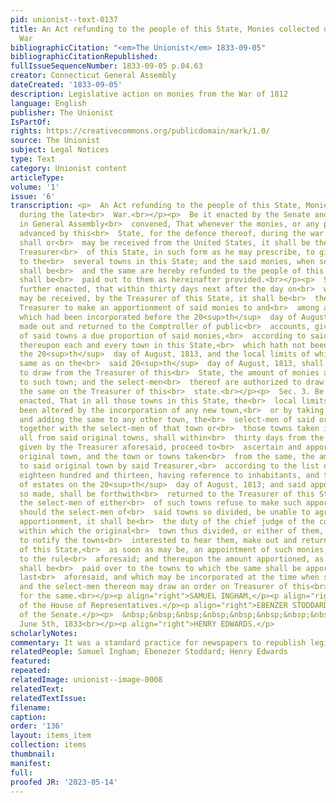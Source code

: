 ```yaml
---
pid: unionist--text-0137
title: An Act refunding to the people of this State, Monies collected during the late
  War
bibliographicCitation: "<em>The Unionist</em> 1833-09-05"
bibliographicCitationRepublished: 
fullIssueSequenceNumber: 1833-09-05 p.04.63
creator: Connecticut General Assembly
dateCreated: '1833-09-05'
description: Legislative action on monies from the War of 1812
language: English
publisher: The Unionist
IsPartOf: 
rights: https://creativecommons.org/publicdomain/mark/1.0/
source: The Unionist
subject: Legal Notices
type: Text
category: Unionist content
articleType: 
volume: '1'
issue: '6'
transcription: <p>  An Act refunding to the people of this State, Monies collected
  during the late<br>  War.<br></p><p>  Be it enacted by the Senate and House of Representatives,
  in General Assembly<br>  convened, That whenever the monies, or any part thereof,
  advanced by this<br>  State, for the defence thereof, during the war with Great-Britain,
  shall or<br>  may be received from the United States, it shall be the duty of the
  Treasurer<br>  of this State, in such form as he may prescribe, to give notice thereof
  to the<br>  several towns in this State; and the said monies, when so received,
  shall be<br>  and the same are hereby refunded to the people of this State, and
  shall be<br>  paid out to them as hereinafter provided.<br></p><p>  Sec. 2. Be it
  further enacted, that within thirty days next after the day on<br>  which said monies
  may be received, by the Treasurer of this State, it shall be<br>  the duty of said
  Treasurer to make an apportionment of said monies to and<br>  among all the towns
  which had been incorporated before the 20<sup>th</sup>  day of August, 1813, as
  made out and returned to the Comptroller of public<br>  accounts, giving to each
  of said towns a due proportion of said monies,<br>  according to said lists; and
  thereupon each and every town in this State,<br>  which hath not been divided since
  the 20<sup>th</sup>  day of August, 1813, and the local limits of which remain the
  same as on the<br>  said 20<sup>th</sup>  day of August, 1813, shall be entitled
  to draw from the Treasurer of this<br>  State, the amount of monies apportioned
  to such town; and the select-men<br>  thereof are authorized to draw an order for
  the same on the Treasurer of this<br>  state.<br></p><p>  Sec. 3. Be it further
  enacted, That in all those towns in this State, the<br>  local limits of which have
  been altered by the incorporation of any new town,<br>  or by taking from any town
  and adding the same to any other town, the<br>  select-men of said original town,
  together with the select-men of that town or<br>  those towns taken in part of in
  all from said original towns, shall within<br>  thirty days from the notice to be
  given by the Treasurer aforesaid, proceed to<br>  ascertain and apportion to such
  original town, and the town or towns taken<br>  from the same, the amount apportioned
  to said original town by said Treasurer,<br>  according to the list of August 20<sup>th</sup>  ,
  eighteen hundred and thirteen, having reference to inhabitants, and the<br>  location
  of estates on the 20<sup>th</sup>  day of August, 1813; and said apportionment,
  so made, shall be forthwith<br>  returned to the Treasurer of this State. And should
  the select-men of either<br>  of such towns refuse to make such apportionment, or
  should the select-men of<br>  said towns so divided, be unable to agree on such
  apportionment, it shall be<br>  the duty of the chief judge of the county court,
  within which the original<br>  town thus divided, or either of them, may be situated,
  to notify the towns<br>  interested to hear them, make out and return to the Treasurer
  of this State,<br>  as soon as may be, an appointment of such monies, according
  to the rule<br>  aforesaid; and thereupon the amount apportioned, as last aforesaid,
  shall be<br>  paid over to the towns to which the same shall be apportioned, as
  last<br>  aforesaid, and which may be incorporated at the time when such may be<br>  received;
  and the select-men thereon may draw an order on Treasurer of this<br>  State&nbsp;
  for the same.<br></p><p align="right">SAMUEL INGHAM,</p><p align="right">Speaker
  of the House of Representatives.</p><p align="right">EBENZER STODDARD,</p><p align="right">President
  of the Senate.</p><p>  &nbsp;&nbsp;&nbsp;&nbsp;&nbsp;&nbsp;&nbsp;&nbsp;&nbsp;&nbsp;&nbsp;&nbsp;&nbsp;&nbsp;&nbsp;&nbsp;&nbsp;&nbsp;&nbsp;&nbsp;&nbsp;&nbsp;&nbsp;&nbsp;&nbsp;&nbsp;&nbsp;&nbsp;&nbsp;&nbsp;&nbsp;&nbsp;&nbsp;&nbsp;&nbsp;&nbsp;&nbsp;&nbsp;&nbsp;&nbsp;&nbsp;&nbsp;&nbsp;&nbsp;&nbsp;&nbsp;&nbsp;&nbsp;&nbsp;&nbsp;&nbsp;&nbsp;&nbsp;&nbsp;&nbsp;&nbsp;&nbsp;&nbsp;&nbsp;&nbsp;&nbsp;&nbsp;&nbsp;&nbsp;&nbsp;&nbsp;&nbsp;&nbsp;&nbsp;&nbsp;&nbsp;&nbsp;&nbsp;&nbsp;&nbsp;&nbsp;&nbsp;&nbsp;&nbsp;&nbsp;&nbsp;&nbsp;&nbsp;<br>  Approved,
  June 5th, 1833<br></p><p align="right">HENRY EDWARDS.</p>
scholarlyNotes: 
commentary: It was a standard practice for newspapers to republish legislative acts
relatedPeople: Samuel Ingham; Ebenezer Stoddard; Henry Edwards
featured: 
repeated: 
relatedImage: unionist--image-0008
relatedText: 
relatedTextIssue: 
filename: 
caption: 
order: '136'
layout: items_item
collection: items
thumbnail: 
manifest: 
full: 
proofed JR: '2023-05-14'
---
```

